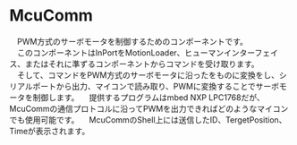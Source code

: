 McuComm
=======
　PWM方式のサーボモータを制御するためのコンポーネントです。  
　このコンポーネントはInPortをMotionLoader、ヒューマンインターフェイス、またはそれに準ずるコンポーネントからコマンドを受け取ります。　  
　そして、コマンドをPWM方式のサーボモータに沿ったをものに変換をし、シリアルポートから出力、マイコンで読み取り、PWMに変換することでサーボモータを制御します。
　提供するプログラムはmbed NXP LPC1768だが、McuCommの通信プロトコルに沿ってPWMを出力できればどのようなマイコンでも使用可能です。
　McuCommのShell上には送信したID、TergetPosition、Timeが表示されます。
